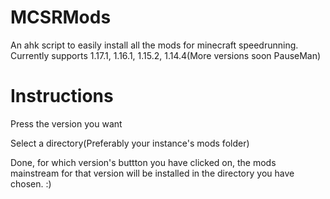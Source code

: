 # MCSRMods
An ahk script to easily install all the mods for minecraft speedrunning. Currently supports 1.17.1, 1.16.1, 1.15.2, 1.14.4(More versions soon PauseMan)
# Instructions
Press the version you want

Select a directory(Preferably your instance's mods folder)

Done, for which version's buttton you have clicked on, the mods mainstream for that version will be installed in the directory you have chosen. :)

